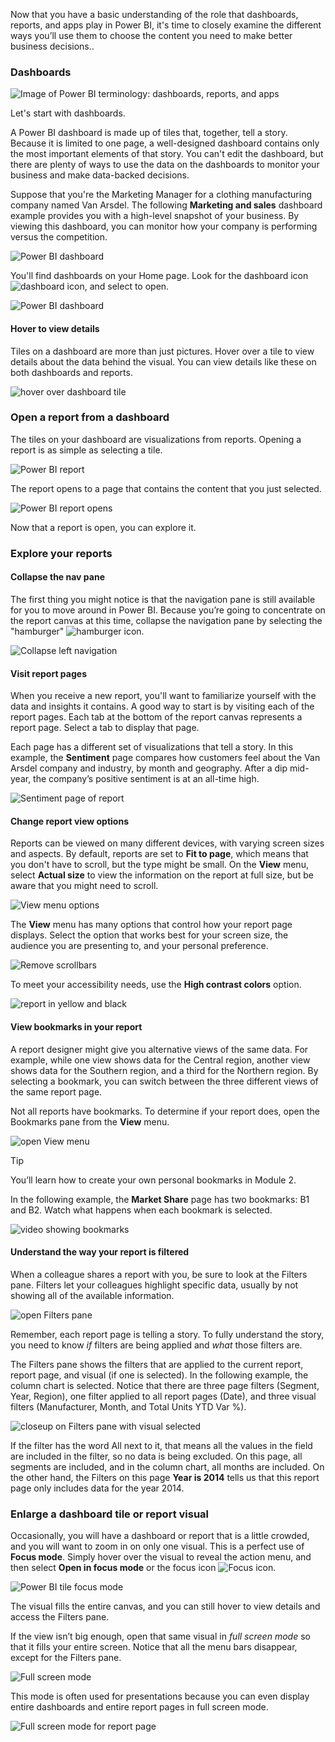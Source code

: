 Now that you have a basic understanding of the role that dashboards, reports, and apps play in Power BI, it's time to closely examine the different ways you’ll use them to choose the content you need to make better business decisions..

### Dashboards

![Image of Power BI terminology: dashboards, reports, and apps](../media/1-3/power-bi-terminology.png)

Let's start with dashboards.

A Power BI dashboard is made up of tiles that, together, tell a story. Because it is limited to one page, a well-designed dashboard contains only the most important elements of that story. You can't edit the dashboard, but there are plenty of ways to use the data on the dashboards to monitor your business and make data-backed decisions. 

Suppose that you're the Marketing Manager for a clothing manufacturing company named Van Arsdel. The following **Marketing and sales** dashboard example provides you with a high-level snapshot of your business. By viewing this dashboard, you can monitor how your company is performing versus the competition.

![Power BI dashboard](../media/1-3/power-bi-dashboard.png)

You'll find dashboards on your Home page. Look for the dashboard icon ![dashboard icon](../media/1-3/power-bi-dashboard-icon.png), and select to open.

![Power BI dashboard](../media/1-3/power-bi-open-dash/power-bi-open-dash.gif)


#### Hover to view details
Tiles on a dashboard are more than just pictures. Hover over a tile to view details about the data behind the visual. You can view details like these on both dashboards and reports. 

![hover over dashboard tile](../media/1-3/power-bi-hover.png)


### Open a report from a dashboard
The tiles on your dashboard are visualizations from reports. Opening a report is as simple as selecting a tile. 

![Power BI report](../media/1-3/power-bi-open-report/power-bi-open-report.gif)

The report opens to a page that contains the content that you just selected. 

![Power BI report opens](../media/1-3/power-bi-open-report2.png)


Now that a report is open, you can explore it.

### Explore your reports

#### Collapse the nav pane

The first thing you might notice is that the navigation pane is still available for you to move around in Power BI. Because you’re going to concentrate on the report canvas at this time, collapse the navigation pane by selecting the "hamburger" ![hamburger](../media/1-3/power-bi-hamburger.png) icon.

![Collapse left navigation](../media/1-3/power-bi-collapse-left-nav.png)


#### Visit report pages

When you receive a new report, you'll want to familiarize yourself with the data and insights it contains. A good way to start is by visiting each of the report pages. Each tab at the bottom of the report canvas represents a report page. Select a tab to display that page.

Each page has a different set of visualizations that tell a story. In this example, the **Sentiment** page compares how customers feel about the Van Arsdel company and industry, by month and geography. After a dip mid-year, the company’s positive sentiment is at an all-time high.

![Sentiment page of report](../media/1-3/power-bi-sentiment.png)


#### Change report view options

Reports can be viewed on many different devices, with varying screen sizes and aspects. By default, reports are set to **Fit to page**, which means that you don't have to scroll, but the type might be small. On the **View** menu, select **Actual size** to view the information on the report at full size, but be aware that you might need to scroll.  

![View menu options](../media/1-3/power-bi-view-menu.png)

The **View** menu has many options that control how your report page displays. Select the option that works best for your screen size, the audience you are presenting to, and your personal preference. 

![Remove scrollbars](../media/1-3/power-bi-no-scroll.png)

To meet your accessibility needs, use the **High contrast colors** option. 

![report in yellow and black](../media/1-3/power-bi-contrast.png)



#### View bookmarks in your report

A report designer might give you alternative views of the same data. For example, while one view shows data for the Central region, another view shows data for the Southern region, and a third for the Northern region. By selecting a bookmark, you can switch between the three different views of the same report page.  

Not all reports have bookmarks. To determine if your report does, open the Bookmarks pane from the **View** menu. 

![open View menu](../media/1-3/power-bi-bookmarks.png)


> [!TIP] 
> You’ll learn how to create your own personal bookmarks in Module 2.


In the following example, the **Market Share** page has two bookmarks: B1 and B2. Watch what happens when each bookmark is selected. 

![video showing bookmarks](../media/1-3/power-bi-bookmarks/power-bi-bookmarks.gif)


#### Understand the way your report is filtered

When a colleague shares a report with you, be sure to look at the Filters pane. Filters let your colleagues highlight specific data, usually by not showing all of the available information. 

![open Filters pane](../media/1-3/power-bi-expand-filters.png)

Remember, each report page is telling a story. To fully understand the story, you need to know *if* filters are being applied and *what* those filters are. 

The Filters pane shows the filters that are applied to the current report, report page, and visual (if one is selected). In the following example, the column chart is selected. Notice that there are three page filters (Segment, Year, Region), one filter applied to all report pages (Date), and three visual filters (Manufacturer, Month, and Total Units YTD Var %). 

![closeup on Filters pane with visual selected](../media/1-3/power-bi-visual-filters.png)

If the filter has the word All next to it, that means all the values in the field are included in the filter, so no data is being excluded. On this page, all segments are included, and in the column chart, all months are included. On the other hand, the Filters on this page **Year is 2014** tells us that this report page only includes data for the year 2014.

### Enlarge a dashboard tile or report visual
Occasionally, you will have a dashboard or report that is a little crowded, and you will want to zoom in on only one visual. This is a perfect use of **Focus mode**. Simply hover over the visual to reveal the action menu, and then select **Open in focus mode** or the focus icon ![Focus icon](../media/1-3/power-bi-focus-icon.png). 

![Power BI tile focus mode](../media/1-3/power-bi-report-focus.png)

The visual fills the entire canvas, and you can still hover to view details and access the Filters pane.

If the view isn’t big enough, open that same visual in *full screen mode* so that it fills your entire screen. Notice that all the menu bars disappear, except for the Filters pane. 

![Full screen mode](../media/1-3/power-bi-full-screen.png)

This mode is often used for presentations because you can even display entire dashboards and entire report pages in full screen mode. 

![Full screen mode for report page](../media/1-3/power-bi-fullscreen.png)
